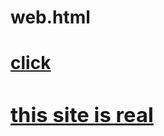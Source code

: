 # web.html
<u><h1><a href="https://kimcs-creater.github.io/web1/web1">click</a>  
<p><h3>this site is real</h3>
